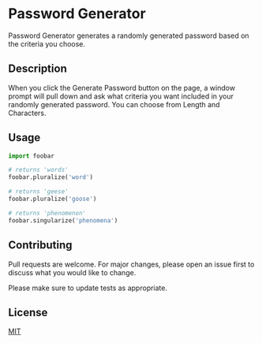 # Password Generator

Password Generator generates a randomly generated password based on the criteria you choose.

## Description

When you click the Generate Password button on the page, a window prompt will pull down and ask what criteria you want included in your randomly generated password. You can choose from Length and Characters. 



## Usage

```python
import foobar

# returns 'words'
foobar.pluralize('word')

# returns 'geese'
foobar.pluralize('goose')

# returns 'phenomenon'
foobar.singularize('phenomena')
```

## Contributing
Pull requests are welcome. For major changes, please open an issue first to discuss what you would like to change.

Please make sure to update tests as appropriate.

## License
[MIT](https://choosealicense.com/licenses/mit/)